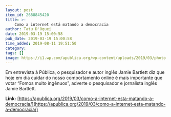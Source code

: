 ```yaml
---
layout: post
item_id: 2688845420
title: >-
    Como a internet está matando a democracia
author: Tatu D'Oquei
date: 2019-03-19 15:00:58
pub_date: 2019-03-19 15:00:58
time_added: 2019-08-11 19:51:50
category: 
tags: []
image: https://i1.wp.com/apublica.org/wp-content/uploads/2019/03/photo.jpg?fit=1500%2C1200&ssl=1
---
```


Em entrevista à Pública, o pesquisador e autor inglês Jamie Bartlett diz que hoje em dia cuidar do nosso comportamento online é mais importante que votar “Fomos muito ingênuos”, adverte o pesquisador e jornalista inglês Jamie Bartlett.

**Link:** [https://apublica.org/2019/03/como-a-internet-esta-matando-a-democracia/](https://apublica.org/2019/03/como-a-internet-esta-matando-a-democracia/)

